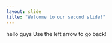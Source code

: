 ```yaml
---
layout: slide
title: "Welcome to our second slide!"
---
```

hello guys
Use the left arrow to go back!
